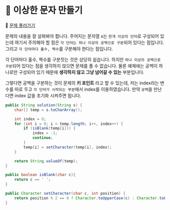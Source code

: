 # :page_facing_up: 이상한 문자 만들기

:link: [문제 풀러가기](https://programmers.co.kr/learn/courses/30/lessons/12930?language=java)

문제의 내용을 잘 살펴봐야 합니다. 주어지는 문자열 s는 `한개 이상의 단어`로 구성되어 있는데 여기서 주의해야 할 점은 `각 단어는 하나 이상의 공백으로 구분`되어 있다는 점입니다. 그리고 `각 단어마다 홀수, 짝수`를 구분해야 한다는 점입니다.

각 단어마다 홀수, 짝수를 구분짓는 것은 상당히 쉽습니다. 하지만 `하나 이상의 공백으로 구분`되어 있다는 점을 생각하지 않으면 문제를 풀 수 없습니다. 물론 예제에는 공백이 하나로만 구성되어 있기 때문에 __생각하지 않고 그냥 넘어갈 수 있는__ 부분입니다.

그렇다면 공백을 구분하는 것이 문제의 __키 포인트__ 라고 할 수 있는데, 저는 index라는 변수를 따로 두고 `각 단어가 시작되는 부분`에서 index를 이용하였습니다. 만약 `공백`을 만난다면 index 값을 초기화 시켜주면 됩니다.

```java
public String solution(String s) {
    char[] temp = s.toCharArray();

    int index = 0;
    for (int i = 0; i < temp.length; i++, index++) {
        if (isBlank(temp[i])) {
            index = -1;
            continue;
        }
        temp[i] = setCharacter(temp[i], index);
    }

    return String.valueOf(temp);
}

public boolean isBlank(char c){
    return c == ' ';
}

public Character setCharacter(char c, int position) {
    return position % 2 == 0 ? Character.toUpperCase(c) : Character.toLowerCase(c);
}
```
